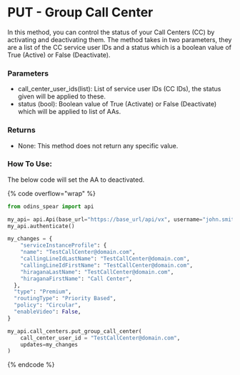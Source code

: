 # PUT - Group Call Center

In this method, you can control the status of your Call Centers (CC) by activating and deactivating them. The method takes in two parameters, they are a list of the CC service user IDs and a status which is a boolean value of True (Active) or False (Deactivate).

### Parameters&#x20;

* call\_center\_user\_ids(list): List of service user IDs (CC IDs), the status given will be applied to these.
* status (bool): Boolean value of True (Activate) or False (Deactivate) which will be applied to list of AAs.

### Returns

* None: This method does not return any specific value.

### How To Use:

The below code will set the AA to deactivated.

{% code overflow="wrap" %}
```python
from odins_spear import api

my_api= api.Api(base_url="https://base_url/api/vx", username="john.smith", password="ODIN_INSTANCE_1")
my_api.authenticate()

my_changes = {
    "serviceInstanceProfile": {
    "name": "TestCallCenter@domain.com",
    "callingLineIdLastName": "TestCallCenter@domain.com",
    "callingLineIdFirstName": "TestCallCenter@domain.com",
    "hiraganaLastName": "TestCallCenter@domain.com",
    "hiraganaFirstName": "Call Center",
  },
  "type": "Premium",
  "routingType": "Priority Based",
  "policy": "Circular",
  "enableVideo": False,
}

my_api.call_centers.put_group_call_center(
    call_center_user_id = "TestCallCenter@domain.com",
    updates=my_changes
)
```
{% endcode %}
